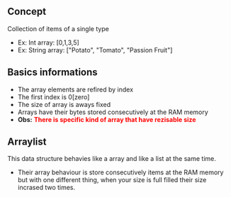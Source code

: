 ## Concept
Collection of items of a single type

- Ex: Int array: [0,1,3,5]
- Ex: String array: ["Potato", "Tomato", "Passion Fruit"]

## Basics informations
- The array elements are refired by index
- The first index is 0[zero]
- The size of array is aways fixed
- Arrays have their bytes stored consecutively at the RAM memory
- **Obs:** <font style="color: red;"> **There is specific kind of array that have rezisable size** </font>

## Arraylist
This data structure behavies like a array and like a list at the same time. 
- Their array behaviour is store consecutively items at the RAM memory but with one different thing, when your size is full filled their size incrased two times.